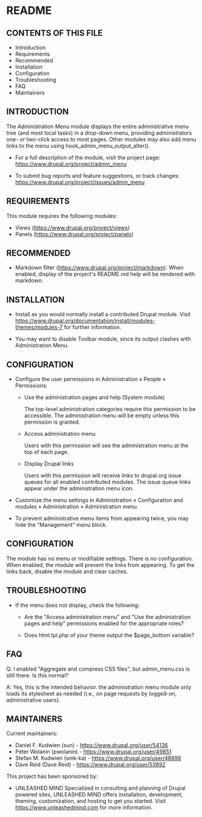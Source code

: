 # README

## CONTENTS OF THIS FILE
   
* Introduction
* Requirements
* Recommended
* Installation
* Configuration
* Troubleshooting
* FAQ
* Maintainers


## INTRODUCTION

The Administration Menu module displays the entire administrative menu tree
(and most local tasks) in a drop-down menu, providing administrators one- or
two-click access to most pages.  Other modules may also add menu links to the
menu using hook_admin_menu_output_alter().

* For a full description of the module, visit the project page:
  https://www.drupal.org/project/admin_menu

* To submit bug reports and feature suggestions, or track changes:
  https://www.drupal.org/project/issues/admin_menu


## REQUIREMENTS

This module requires the following modules:

* Views (https://www.drupal.org/project/views)
* Panels (https://www.drupal.org/project/panels)


## RECOMMENDED

* Markdown filter (https://www.drupal.org/project/markdown):
  When enabled, display of the project's README.md help will be rendered
  with markdown.


## INSTALLATION
 
* Install as you would normally install a contributed Drupal module. Visit
  https://www.drupal.org/documentation/install/modules-themes/modules-7 for
  further information.

* You may want to disable Toolbar module, since its output clashes with
  Administration Menu.


## CONFIGURATION
 
* Configure the user permissions in Administration » People » Permissions:

  - Use the administration pages and help (System module)

    The top-level administration categories require this permission to be
    accessible. The administration menu will be empty unless this permission
    is granted.

  - Access administration menu

    Users with this permission will see the administration menu at the top of
    each page.

  - Display Drupal links

    Users with this permission will receive links to drupal.org issue queues for
    all enabled contributed modules. The issue queue links appear under the
    administration menu icon.

* Customize the menu settings in Administration » Configuration and modules »
  Administration » Administration menu.

* To prevent administrative menu items from appearing twice, you may hide the
  "Management" menu block.


## CONFIGURATION

The module has no menu or modifiable settings. There is no configuration. When
enabled, the module will prevent the links from appearing. To get the links
back, disable the module and clear caches.


## TROUBLESHOOTING

* If the menu does not display, check the following:

  - Are the "Access administration menu" and "Use the administration pages and
    help" permissions enabled for the appropriate roles?

  - Does html.tpl.php of your theme output the $page_bottom variable?


## FAQ

Q: I enabled "Aggregate and compress CSS files", but admin_menu.css is still
   there. Is this normal?

A: Yes, this is the intended behavior. the administration menu module only loads
   its stylesheet as needed (i.e., on page requests by logged-on, administrative
   users).


## MAINTAINERS

Current maintainers:

* Daniel F. Kudwien (sun) - https://www.drupal.org/user/54136
* Peter Wolanin (pwolanin) - https://www.drupal.org/user/49851
* Stefan M. Kudwien (smk-ka) - https://www.drupal.org/user/48898
* Dave Reid (Dave Reid) - https://www.drupal.org/user/53892

This project has been sponsored by:

* UNLEASHED MIND
  Specialized in consulting and planning of Drupal powered sites, UNLEASHED MIND
  offers installation, development, theming, customization, and hosting to get
  you started. Visit https://www.unleashedmind.com for more information.